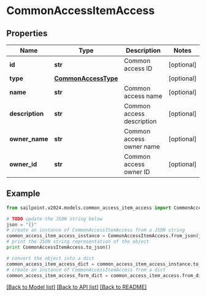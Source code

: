 # CommonAccessItemAccess


## Properties

Name | Type | Description | Notes
------------ | ------------- | ------------- | -------------
**id** | **str** | Common access ID | [optional] 
**type** | [**CommonAccessType**](CommonAccessType.md) |  | [optional] 
**name** | **str** | Common access name | [optional] 
**description** | **str** | Common access description | [optional] 
**owner_name** | **str** | Common access owner name | [optional] 
**owner_id** | **str** | Common access owner ID | [optional] 

## Example

```python
from sailpoint.v2024.models.common_access_item_access import CommonAccessItemAccess

# TODO update the JSON string below
json = "{}"
# create an instance of CommonAccessItemAccess from a JSON string
common_access_item_access_instance = CommonAccessItemAccess.from_json(json)
# print the JSON string representation of the object
print CommonAccessItemAccess.to_json()

# convert the object into a dict
common_access_item_access_dict = common_access_item_access_instance.to_dict()
# create an instance of CommonAccessItemAccess from a dict
common_access_item_access_form_dict = common_access_item_access.from_dict(common_access_item_access_dict)
```
[[Back to Model list]](../README.md#documentation-for-models) [[Back to API list]](../README.md#documentation-for-api-endpoints) [[Back to README]](../README.md)


